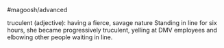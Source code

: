 #magoosh/advanced

truculent (adjective): having a fierce, savage nature 
Standing in line for six hours, she became progressively truculent, yelling at DMV employees and 
elbowing other people waiting in line. 
